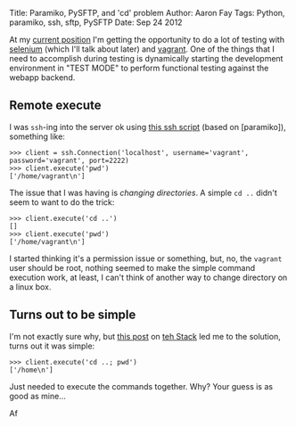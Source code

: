 Title: Paramiko, PySFTP, and 'cd' problem
Author: Aaron Fay
Tags: Python, paramiko, ssh, sftp, PySFTP
Date: Sep 24 2012

At my [current position][] I'm getting the opportunity to do a lot of testing with 
[selenium][] (which I'll talk about later) and [vagrant][].  One of the things that 
I need to accomplish during testing is dynamically starting the development environment
in "TEST MODE" to perform functional testing against the webapp backend.

[current position]: http://www.strathcom.ca/
[selenium]: http://seleniumhq.org/
[vagrant]: http://vagrantup.com/

## Remote execute
I was `ssh`-ing into the server ok using [this ssh script][] (based on [paramiko]), 
something like:

    >>> client = ssh.Connection('localhost', username='vagrant', password='vagrant', port=2222)
    >>> client.execute('pwd')
    ['/home/vagrant\n']
    
The issue that I was having is _changing directories_.  A simple `cd ..` didn't seem
to want to do the trick:

    >>> client.execute('cd ..')
    []
    >>> client.execute('pwd')
    ['/home/vagrant\n']

I started thinking it's a permission issue or something, but, no, the `vagrant` user
should be root, nothing seemed to make the simple command execution work, at least, 
I can't think of another way to change directory on a linux box.

## Turns out to be simple
I'm not exactly sure why, but [this post][] on [teh Stack][] led me to the solution, 
turns out it was simple:

    >>> client.execute('cd ..; pwd')
    ['/home\n']
    
Just needed to execute the commands together.  Why? Your guess is as good as mine...

Af

[this ssh script]: http://zeth.net/post/332/
[this post]: http://stackoverflow.com/questions/8932862/how-do-i-change-directories-using-paramiko
[teh Stack]: http://stackoverflow.com/

